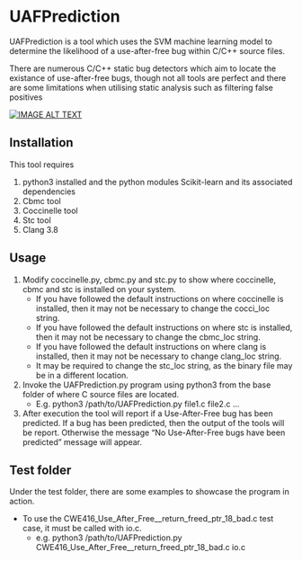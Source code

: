 # UAFPrediction
UAFPrediction is a tool which uses the SVM machine learning model to determine the likelihood of a use-after-free bug within  C/C++ source files. 

There are numerous C/C++ static bug detectors which aim to locate the existance of use-after-free bugs, though not all tools are perfect and there are some limitations when utilising static analysis such as filtering false positives

[![IMAGE ALT TEXT](https://www.dropbox.com/s/shqbdrbdouxnpzi/Screenshot-2017-10-12%201%20of%201%20uploaded%20-%20YouTube.png?raw=1)](https://youtu.be/pA4Sb4w1TRg "UAFPrediction")

## Installation
This tool requires 
1. python3 installed and the python modules Scikit-learn and its associated dependencies
2. Cbmc tool
3. Coccinelle tool
4. Stc tool 
5. Clang 3.8

## Usage
1. Modify coccinelle.py, cbmc.py and stc.py to show where coccinelle, cbmc and stc is installed on your system. 
    * If you have followed the default instructions on where coccinelle is installed, then it may not be necessary to change the cocci_loc string.
    * If you have followed the default instructions on where stc is installed, then it may not be necessary to change the cbmc_loc string.
    * If you have followed the default instructions on where clang is installed, then it may not be necessary to change clang_loc string.
    * It may be required to change the stc_loc string, as the binary file may be in a different location.
2. Invoke the UAFPrediction.py program using python3 from the base folder of where C source files are located.
    * E.g. python3 /path/to/UAFPrediction.py file1.c file2.c …
3. After execution the tool will report if a Use-After-Free bug has been predicted. If a bug has been predicted, then the output of the tools will be report. Otherwise the message “No Use-After-Free bugs have been predicted” message will appear.

## Test folder
Under the test folder, there are some examples to showcase the program in action.
* To use the CWE416_Use_After_Free__return_freed_ptr_18_bad.c test case, it must be called with io.c.
    * e.g. python3 /path/to/UAFPrediction.py CWE416_Use_After_Free__return_freed_ptr_18_bad.c io.c
